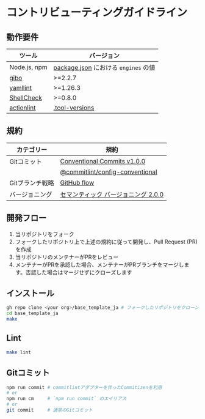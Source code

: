 # コントリビューティングガイドライン

## 動作要件

|                           ツール                            |                      バージョン                      |
| ----------------------------------------------------------- | ---------------------------------------------------- |
| Node.js, npm                                                | [package.json](package.json) における `engines` の値 |
| [gibo](https://github.com/simonwhitaker/gibo#readme)        | >=2.2.7                                              |
| [yamllint](https://yamllint.readthedocs.io/)                | >=1.26.3                                             |
| [ShellCheck](https://github.com/koalaman/shellcheck#readme) | >=0.8.0                                              |
| [actionlint](https://github.com/rhysd/actionlint#readme)    | [.tool-versions](.tool-versions)                     |

## 規約

|   カテゴリー    |                                                                    規約                                                                    |
| --------------- | ------------------------------------------------------------------------------------------------------------------------------------------ |
| Gitコミット     | [Conventional Commits v1.0.0](https://www.conventionalcommits.org/ja/v1.0.0/)                                                              |
|                 | [@commitlint/config-conventional](https://github.com/conventional-changelog/commitlint/tree/master/@commitlint/config-conventional#readme) |
| Gitブランチ戦略 | [GitHub flow](https://docs.github.com/ja/get-started/quickstart/github-flow)                                                               |
| バージョニング  | [セマンティック バージョニング 2.0.0](https://semver.org/lang/ja/spec/v2.0.0.html)                                                         |

## 開発フロー

1. 当リポジトリをフォーク
2. フォークしたリポジトリ上で上述の規約に従って開発し、Pull Request (PR) を作成
3. 当リポジトリのメンテナーがPRをレビュー
4. メンテナーがPRを承認した場合、メンテナーがPRブランチをマージします。否認した場合はマージせずにクローズします

## インストール

```sh
gh repo clone <your org>/base_template_ja # フォークしたリポジトリをクローン
cd base_template_ja
make
```

## Lint

```sh
make lint
```

## Gitコミット

```sh
npm run commit # commitlintアダプターを伴ったCommitizenを利用
# or
npm run cm     # `npm run commit` のエイリアス
# or
git commit     # 通常のGitコミット
```
